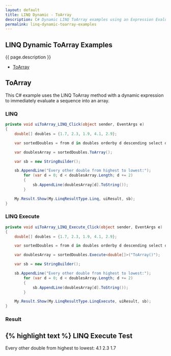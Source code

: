 ```yaml
---
layout: default
title: LINQ Dynamic - ToArray
description: C# Dynamic LINQ ToArray examples using an Expression Evaluator.
permalink: linq-dynamic-toarray-examples
---
```




## LINQ Dynamic ToArray Examples
{{ page.description }}

- [ToArray](#toarray)

## ToArray
This C# example uses the LINQ ToArray method with a dynamic expression to immediately evaluate a sequence into an array.

### LINQ
```csharp
private void uiToArray_LINQ_Click(object sender, EventArgs e)
{
	double[] doubles = {1.7, 2.3, 1.9, 4.1, 2.9};

	var sortedDoubles = from d in doubles orderby d descending select d;

	var doublesArray = sortedDoubles.ToArray();

	var sb = new StringBuilder();

	sb.AppendLine("Every other double from highest to lowest:");
		for (var d = 0; d < doublesArray.Length; d += 2)
		{
			sb.AppendLine(doublesArray[d].ToString());
		}

	My.Result.Show(My.LinqResultType.Linq, uiResult, sb);
}
```

### LINQ Execute
```csharp
private void uiToArray_LINQ_Execute_Click(object sender, EventArgs e)
{
	double[] doubles = {1.7, 2.3, 1.9, 4.1, 2.9};

	var sortedDoubles = from d in doubles orderby d descending select d;

	var doublesArray = sortedDoubles.Execute<double[]>("ToArray()");

	var sb = new StringBuilder();

	sb.AppendLine("Every other double from highest to lowest:");
		for (var d = 0; d < doublesArray.Length; d += 2)
		{
			sb.AppendLine(doublesArray[d].ToString());
		}

	My.Result.Show(My.LinqResultType.LinqExecute, uiResult, sb);
}
```

### Result
{% highlight text %}
LINQ Execute Test
------------------------------
Every other double from highest to lowest:
4.1
2.3
1.7

```
